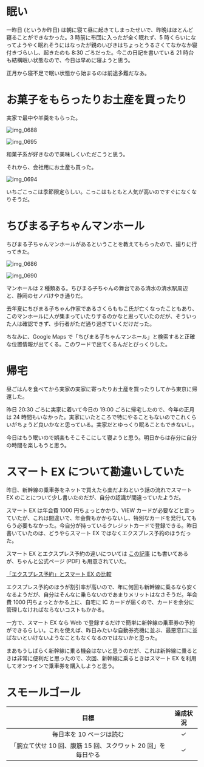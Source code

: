 # 眠い
一昨日 (というか昨日) は朝に寝て昼に起きてしまったせいで、昨晩はほとんど寝ることができなかった。3 時前に布団に入ったが全く眠れず、5 時くらいになってようやく眠れそうにはなったが親のいびきはちょっとうるさくてなかなか寝付きづらいし、起きたのも 8:30 ごろだった。今この日記を書いている 21 時台も結構眠い状態なので、今日は早めに寝ようと思う。

正月から寝不足で眠い状態から始まるのは前途多難だなあ。

# お菓子をもらったりお土産を買ったり
実家で最中や羊羹をもらった。

![img_0688](https://noraworld.github.io/box-bulbasaur/2019/01/img_0688.jpg)

![img_0695](https://noraworld.github.io/box-bulbasaur/2019/01/img_0695.jpg)

和菓子系が好きなので美味しくいただこうと思う。

それから、会社用にお土産も買った。

![img_0694](https://noraworld.github.io/box-bulbasaur/2019/01/img_0694.jpg)

いちごこっこは季節限定らしい。こっこはもともと人気が高いのですぐになくなりそうだ。

# ちびまる子ちゃんマンホール
ちびまる子ちゃんマンホールがあるということを教えてもらったので、撮りに行ってきた。

![img_0686](https://noraworld.github.io/box-bulbasaur/2019/01/img_0686.jpg)

![img_0690](https://noraworld.github.io/box-bulbasaur/2019/01/img_0690.jpg)

マンホールは 2 種類ある。ちびまる子ちゃんの舞台である清水の清水駅周辺と、静岡のセノバけやき通りだ。

去年夏にちびまる子ちゃん作家であるさくらももこ氏が亡くなったこともあり、このマンホールに人が集まっていたりするのかなと思っていたのだが、そういった人は確認できず、歩行者がただ通り過ぎていくだけだった。

ちなみに、Google Maps で「ちびまる子ちゃんマンホール」と検索すると正確な位置情報が出てくる。このワードで出てくるんだとびっくりした。

# 帰宅
昼ごはんを食べてから実家の実家に寄ったりお土産を買ったりしてから東京に帰還した。

昨日 20:30 ごろに実家に着いて今日の 19:00 ごろに帰宅したので、今年の正月は 24 時間もいなかった。実家にいたところで特にやることもないのでこれくらいがちょうど良いかなと思っている。実家だとゆっくり眠ることもできないし。

今日はもう眠いので娯楽もそこそこにして寝ようと思う。明日からは存分に自分の時間を楽しもうと思う。

# スマート EX について勘違いしていた
昨日、新幹線の乗車券をネットで買えたら楽だよねという話の流れでスマート EX のことについて少し書いたのだが、自分の認識が間違っていたようだ。

スマート EX は年会費 1000 円ちょっとかかり、VIEW カードが必要などと言っていたが、これは間違いで、年会費もかからないし、特別なカードを発行してもらう必要もなかった。今自分が持っているクレジットカードで登録できる。昨日書いていたのは、どうやらスマート EX ではなくエクスプレス予約のほうだった。

スマート EX とエクスプレス予約の違いについては [この記事](http://blog.livedoor.jp/noanoa07/archives/2173040.html) にも書いてあるが、ちゃんと公式ページ (PDF) も用意されていた。

[「エクスプレス予約」とスマート EX の比較](https://jr-central.co.jp/ex/_pdf/smart-difference.pdf)

エクスプレス予約のほうが割引率が高いので、年に何回も新幹線に乗るなら安くなるようだが、自分はそんなに乗らないのであまりメリットはなさそうだ。年会費 1000 円ちょっとかかる上に、自宅に IC カードが届くので、カードを余分に管理しなければならないコストもかかる。

一方で、スマート EX なら Web で登録するだけで簡単に新幹線の乗車券の予約ができるらしい。これを使えば、昨日みたいな自動券売機に並ぶ、最悪窓口に並ばないといけないようなこともなくなるのではないかと思った。

まあもうしばらく新幹線に乗る機会はないと思うのだが、これは新幹線に乗るときは非常に便利だと思ったので、次回、新幹線に乗るときはスマート EX を利用してオンラインで乗車券を購入しようと思う。

# スモールゴール
| 目標 | 達成状況 |
|:---:|:---:|
| 毎日本を 10 ページは読む | ✓ |
| 「腕立て伏せ 10 回、腹筋 15 回、スクワット 20 回」を毎日やる | ✓ |
